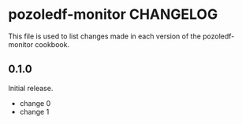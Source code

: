 # pozoledf-monitor CHANGELOG

This file is used to list changes made in each version of the pozoledf-monitor cookbook.

## 0.1.0

Initial release.

- change 0
- change 1

